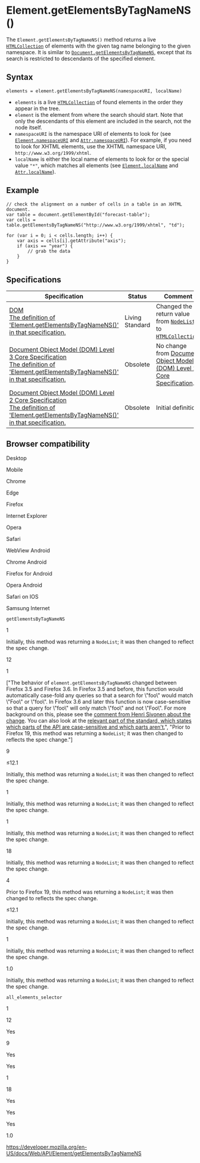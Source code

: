 # Element.getElementsByTagNameNS()

The `Element.getElementsByTagNameNS()` method returns a live [`HTMLCollection`](../htmlcollection) of elements with the given tag name belonging to the given namespace. It is similar to [`Document.getElementsByTagNameNS`](../document/getelementsbytagnamens), except that its search is restricted to descendants of the specified element.

## Syntax

    elements = element.getElementsByTagNameNS(namespaceURI, localName)

- `elements` is a live [`HTMLCollection`](../htmlcollection) of found elements in the order they appear in the tree.
- `element` is the element from where the search should start. Note that only the descendants of this element are included in the search, not the node itself.
- `namespaceURI` is the namespace URI of elements to look for (see [`Element.namespaceURI`](namespaceuri) and [`Attr.namespaceURI`](../attr/namespaceuri)). For example, if you need to look for XHTML elements, use the XHTML namespace URI, `http://www.w3.org/1999/xhtml`.
- `localName` is either the local name of elements to look for or the special value `"*"`, which matches all elements (see [`Element.localName`](localname) and [`Attr.localName`](../attr/localname)).

## Example

    // check the alignment on a number of cells in a table in an XHTML document.
    var table = document.getElementById("forecast-table");
    var cells = table.getElementsByTagNameNS("http://www.w3.org/1999/xhtml", "td");

    for (var i = 0; i < cells.length; i++) {
        var axis = cells[i].getAttribute("axis");
        if (axis == "year") {
            // grab the data
        }
    }

## Specifications

<table><thead><tr class="header"><th>Specification</th><th>Status</th><th>Comment</th></tr></thead><tbody><tr class="odd"><td><a href="https://dom.spec.whatwg.org/#dom-element-getelementsbytagnamens">DOM<br />
<span class="small">The definition of 'Element.getElementsByTagNameNS()' in that specification.</span></a></td><td><span class="spec-living">Living Standard</span></td><td>Changed the return value from <a href="../nodelist"><code>NodeList</code></a> to <a href="../htmlcollection"><code>HTMLCollection</code></a>.</td></tr><tr class="even"><td><a href="https://www.w3.org/TR/DOM-Level-3-Core/core.html#ID-A6C90942">Document Object Model (DOM) Level 3 Core Specification<br />
<span class="small">The definition of 'Element.getElementsByTagNameNS()' in that specification.</span></a></td><td><span class="spec-obsolete">Obsolete</span></td><td>No change from <a href="https://www.w3.org/TR/DOM-Level-2-Core/">Document Object Model (DOM) Level 2 Core Specification</a>.</td></tr><tr class="odd"><td><a href="https://www.w3.org/TR/DOM-Level-2-Core/core.html#ID-A6C90942">Document Object Model (DOM) Level 2 Core Specification<br />
<span class="small">The definition of 'Element.getElementsByTagNameNS()' in that specification.</span></a></td><td><span class="spec-obsolete">Obsolete</span></td><td>Initial definition</td></tr></tbody></table>

## Browser compatibility

Desktop

Mobile

Chrome

Edge

Firefox

Internet Explorer

Opera

Safari

WebView Android

Chrome Android

Firefox for Android

Opera Android

Safari on IOS

Samsung Internet

`getElementsByTagNameNS`

1

Initially, this method was returning a `NodeList`; it was then changed to reflect the spec change.

12

1

\["The behavior of `element.getElementsByTagNameNS` changed between Firefox 3.5 and Firefox 3.6. In Firefox 3.5 and before, this function would automatically case-fold any queries so that a search for \\"foo\\" would match \\"Foo\\" or \\"foo\\". In Firefox 3.6 and later this function is now case-sensitive so that a query for \\"foo\\" will only match \\"foo\\" and not \\"Foo\\". For more background on this, please see the [comment from Henri Sivonen about the change](https://bugzil.la/542185#c5). You can also look at the [relevant part of the standard, which states which parts of the API are case-sensitive and which parts aren't.](https://developer.mozilla.org/docs/Case_Sensitivity_in_class_and_id_Names)", "Prior to Firefox 19, this method was returning a `NodeList`; it was then changed to reflects the spec change."\]

9

≤12.1

Initially, this method was returning a `NodeList`; it was then changed to reflect the spec change.

1

Initially, this method was returning a `NodeList`; it was then changed to reflect the spec change.

1

Initially, this method was returning a `NodeList`; it was then changed to reflect the spec change.

18

Initially, this method was returning a `NodeList`; it was then changed to reflect the spec change.

4

Prior to Firefox 19, this method was returning a `NodeList`; it was then changed to reflects the spec change.

≤12.1

Initially, this method was returning a `NodeList`; it was then changed to reflect the spec change.

1

Initially, this method was returning a `NodeList`; it was then changed to reflect the spec change.

1.0

Initially, this method was returning a `NodeList`; it was then changed to reflect the spec change.

`all_elements_selector`

1

12

Yes

9

Yes

Yes

1

18

Yes

Yes

Yes

1.0

<a href="https://developer.mozilla.org/en-US/docs/Web/API/Element/getElementsByTagNameNS" class="_attribution-link">https://developer.mozilla.org/en-US/docs/Web/API/Element/getElementsByTagNameNS</a>
